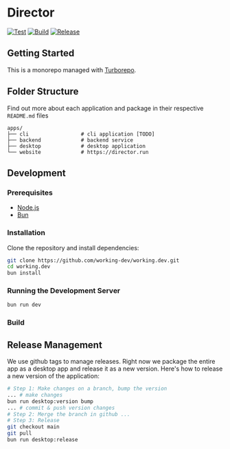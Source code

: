 # Director

[![Test](https://github.com/theworkingcompany/director/actions/workflows/test.yml/badge.svg)](https://github.com/theworkingcompany/director/actions/workflows/test.yml)
[![Build](https://github.com/theworkingcompany/director/actions/workflows/build.yml/badge.svg)](https://github.com/theworkingcompany/director/actions/workflows/build.yml)
[![Release](https://github.com/theworkingcompany/director/actions/workflows/release.yml/badge.svg)](https://github.com/theworkingcompany/director/actions/workflows/release.yml)

## Getting Started

This is a monorepo managed with [Turborepo](https://turbo.build/).

## Folder Structure

Find out more about each application and package in their respective `README.md` files

```
apps/
├── cli                 # cli application [TODO]
├── backend             # backend service
├── desktop             # desktop application
└── website             # https://director.run
```

## Development

### Prerequisites

- [Node.js](https://nodejs.org/) 
- [Bun](https://bun.sh/) 

### Installation

Clone the repository and install dependencies:

```bash
git clone https://github.com/working-dev/working.dev.git
cd working.dev
bun install
```

### Running the Development Server

```bash
bun run dev
```

### Build

## Release Management

We use github tags to manage releases. Right now we package the entire app as a desktop app and release it as a new version. Here's how to release a new version of the application:

```bash
# Step 1: Make changes on a branch, bump the version
... # make changes
bun run desktop:version bump
... # commit & push version changes
# Step 2: Merge the branch in github ...
# Step 3: Release
git checkout main
git pull
bun run desktop:release
```
